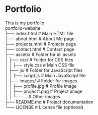 # Portfolio
This is my portfolio <br>
portfolio-website <br>
├── index.html               # Main HTML file <br>
├── about.html               # About Me page <br>
├── projects.html            # Projects page <br>
├── contact.html             # Contact page <br>
├── assets/                  # Folder for all assets <br>
│   ├── css/                 # Folder for CSS files <br>
│   │   ├── style.css        # Main CSS file <br>
│   ├── js/                  # Folder for JavaScript files <br>
│   │   ├── script.js        # Main JavaScript file <br>
│   ├── images/              # Folder for images <br>
│   │   ├── profile.jpg      # Profile image <br>
│   │   ├── project1.png     # Project image <br>
│   │   └── ...              # Other images <br>
├── README.md                # Project documentation <br>
└── LICENSE                  # License file (optional) <br>
